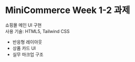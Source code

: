 
# MiniCommerce Week 1-2 과제

쇼핑몰 메인 UI 구현  
사용 기술: HTML5, Tailwind CSS

- 반응형 레이아웃
- 상품 카드 UI
- 실무 마크업 구조
